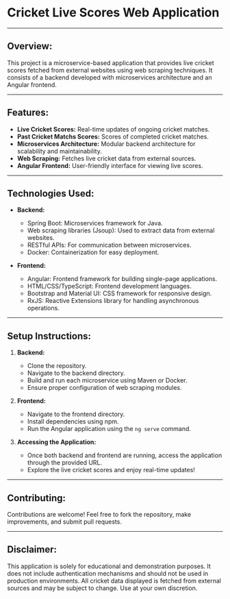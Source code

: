 # Cricket Live Scores Web Application

---

## Overview:

This project is a microservice-based application that provides live cricket scores fetched from external websites using web scraping techniques. It consists of a backend developed with microservices architecture and an Angular frontend.

---

## Features:

- **Live Cricket Scores:** Real-time updates of ongoing cricket matches.
- **Past Cricket Matchs Scores:** Scores of completed cricket matches.
- **Microservices Architecture:** Modular backend architecture for scalability and maintainability.
- **Web Scraping:** Fetches live cricket data from external sources.
- **Angular Frontend:** User-friendly interface for viewing live scores.

---

## Technologies Used:

- **Backend:**
  - Spring Boot: Microservices framework for Java.
  - Web scraping libraries (Jsoup): Used to extract data from external websites.
  - RESTful APIs: For communication between microservices.
  - Docker: Containerization for easy deployment.

- **Frontend:**
  - Angular: Frontend framework for building single-page applications.
  - HTML/CSS/TypeScript: Frontend development languages.
  - Bootstrap and Material UI: CSS framework for responsive design.
  - RxJS: Reactive Extensions library for handling asynchronous operations.

---

## Setup Instructions:

1. **Backend:**
   - Clone the repository.
   - Navigate to the backend directory.
   - Build and run each microservice using Maven or Docker.
   - Ensure proper configuration of web scraping modules.

2. **Frontend:**
   - Navigate to the frontend directory.
   - Install dependencies using npm.
   - Run the Angular application using the `ng serve` command.

3. **Accessing the Application:**
   - Once both backend and frontend are running, access the application through the provided URL.
   - Explore the live cricket scores and enjoy real-time updates!

---

## Contributing:

Contributions are welcome! Feel free to fork the repository, make improvements, and submit pull requests.

---

## Disclaimer:

This application is solely for educational and demonstration purposes. It does not include authentication mechanisms and should not be used in production environments. All cricket data displayed is fetched from external sources and may be subject to change. Use at your own discretion.

